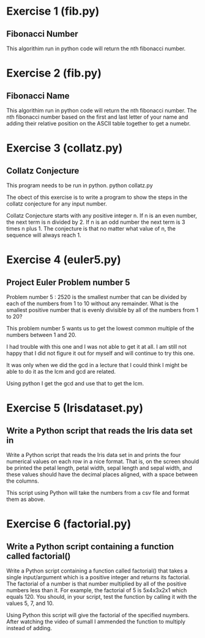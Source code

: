 # Exercise 1 (fib.py)
## Fibonacci Number

This algorithim run in python code will return the nth fibonacci number.
 

# Exercise 2 (fib.py)
## Fibonacci Name

This algorithim run in python code will return the nth fibonacci number.  The nth fibonacci number based on the first and last letter of your name and adding their relative position on the ASCII table together to get a numebr.


# Exercise 3 (collatz.py)
## Collatz Conjecture

This program needs to be run in python. python collatz.py

The obect of this exercise is to write a program to show the steps in the collatz conjecture for any input number.

Collatz Conjecture starts with any positive integer n. 
If n is an even number, the next term is n divided by 2. 
If n is an odd number the next term is 3 times n plus 1. 
The conjecture is that no matter what value of n, the sequence will always reach 1.


# Exercise 4 (euler5.py)
## Project Euler Problem number 5

Problem number 5 : 2520 is the smallest number that can be divided by each of the numbers from 1 to 10 without any remainder.
What is the smallest positive number that is evenly divisible by all of the numbers from 1 to 20?

This problem number 5 wants us to get the lowest common multiple of the numbers between 1 and 20.

I had trouble with this one and I was not able to get it at all.  I am still not happy that I did not figure it out for myself and will continue to try this one.

It was only when we did the gcd in a lecture that I could think I might be able to do it as the lcm and gcd are related.

Using python I get the gcd and use that to get the lcm. 


# Exercise 5 (Irisdataset.py)
## Write a Python script that reads the Iris data set in

Write a Python script that reads the Iris data set in and prints the four numerical values on each row in a nice format. That is, on the screen should be printed the petal length, petal width, sepal length and sepal width, and these values should have the decimal places aligned, with a space between the columns.

This script using Python will take the numbers from a csv file and format them as above.  


# Exercise 6 (factorial.py)
## Write a Python script containing a function called factorial() 

Write a Python script containing a function called factorial() that takes a single input/argument which is a positive integer and returns its factorial. The factorial of a number is that number multiplied by all of the positive numbers less than it. For example, the factorial of 5 is 5x4x3x2x1 which equals 120. You should, in your script, test the function by calling it with the values 5, 7, and 10.

Using Python this script will give the factorial of the specified nuymbers.  After watching the video of sumall I ammended the function to multiply instead of adding. 
